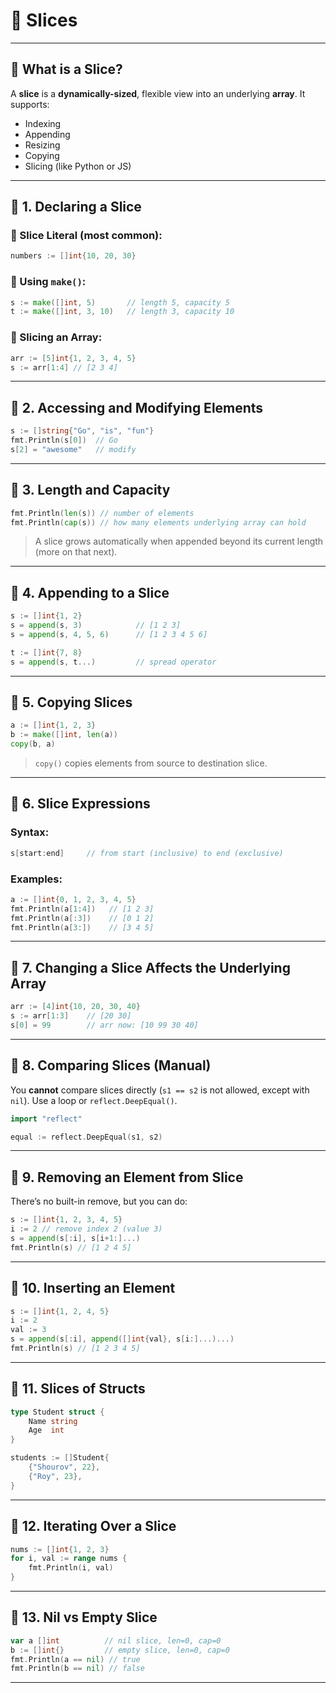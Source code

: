# 🧠 Slices

---

## 🔷 What is a Slice?

A **slice** is a **dynamically-sized**, flexible view into an underlying **array**.
It supports:

* Indexing
* Appending
* Resizing
* Copying
* Slicing (like Python or JS)

---

## 📌 1. Declaring a Slice

### 🔹 Slice Literal (most common):

```go
numbers := []int{10, 20, 30}
```

### 🔹 Using `make()`:

```go
s := make([]int, 5)       // length 5, capacity 5
t := make([]int, 3, 10)   // length 3, capacity 10
```

### 🔹 Slicing an Array:

```go
arr := [5]int{1, 2, 3, 4, 5}
s := arr[1:4] // [2 3 4]
```

---

## 📌 2. Accessing and Modifying Elements

```go
s := []string{"Go", "is", "fun"}
fmt.Println(s[0])  // Go
s[2] = "awesome"   // modify
```

---

## 📌 3. Length and Capacity

```go
fmt.Println(len(s)) // number of elements
fmt.Println(cap(s)) // how many elements underlying array can hold
```

> A slice grows automatically when appended beyond its current length (more on that next).

---

## 📌 4. Appending to a Slice

```go
s := []int{1, 2}
s = append(s, 3)            // [1 2 3]
s = append(s, 4, 5, 6)      // [1 2 3 4 5 6]

t := []int{7, 8}
s = append(s, t...)         // spread operator
```

---

## 📌 5. Copying Slices

```go
a := []int{1, 2, 3}
b := make([]int, len(a))
copy(b, a)
```

> `copy()` copies elements from source to destination slice.

---

## 📌 6. Slice Expressions

### Syntax:

```go
s[start:end]     // from start (inclusive) to end (exclusive)
```

### Examples:

```go
a := []int{0, 1, 2, 3, 4, 5}
fmt.Println(a[1:4])   // [1 2 3]
fmt.Println(a[:3])    // [0 1 2]
fmt.Println(a[3:])    // [3 4 5]
```

---

## 📌 7. Changing a Slice Affects the Underlying Array

```go
arr := [4]int{10, 20, 30, 40}
s := arr[1:3]    // [20 30]
s[0] = 99        // arr now: [10 99 30 40]
```

---

## 📌 8. Comparing Slices (Manual)

You **cannot** compare slices directly (`s1 == s2` is not allowed, except with `nil`). Use a loop or `reflect.DeepEqual()`.

```go
import "reflect"

equal := reflect.DeepEqual(s1, s2)
```

---

## 📌 9. Removing an Element from Slice

There’s no built-in remove, but you can do:

```go
s := []int{1, 2, 3, 4, 5}
i := 2 // remove index 2 (value 3)
s = append(s[:i], s[i+1:]...)
fmt.Println(s) // [1 2 4 5]
```

---

## 📌 10. Inserting an Element

```go
s := []int{1, 2, 4, 5}
i := 2
val := 3
s = append(s[:i], append([]int{val}, s[i:]...)...)
fmt.Println(s) // [1 2 3 4 5]
```

---

## 📌 11. Slices of Structs

```go
type Student struct {
    Name string
    Age  int
}

students := []Student{
    {"Shourov", 22},
    {"Roy", 23},
}
```

---

## 📌 12. Iterating Over a Slice

```go
nums := []int{1, 2, 3}
for i, val := range nums {
    fmt.Println(i, val)
}
```

---

## 📌 13. Nil vs Empty Slice

```go
var a []int          // nil slice, len=0, cap=0
b := []int{}         // empty slice, len=0, cap=0
fmt.Println(a == nil) // true
fmt.Println(b == nil) // false
```

---

